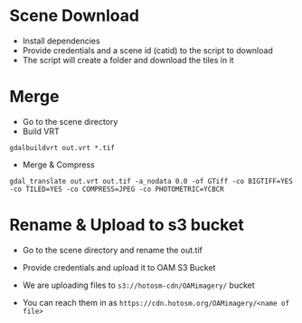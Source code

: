# Scene Download

- Install dependencies
- Provide credentials and a scene id (catid) to the script to download
- The script will create a folder and download the tiles in it

# Merge

- Go to the scene directory
- Build VRT

```
gdalbuildvrt out.vrt *.tif
```

- Merge & Compress

```
gdal_translate out.vrt out.tif -a_nodata 0.0 -of GTiff -co BIGTIFF=YES -co TILED=YES -co COMPRESS=JPEG -co PHOTOMETRIC=YCBCR
```

# Rename & Upload to s3 bucket

- Go to the scene directory and rename the out.tif
- Provide credentials and upload it to OAM S3 Bucket

- We are uploading files to `s3://hotosm-cdn/OAMimagery/` bucket
- You can reach them in as
`https://cdn.hotosm.org/OAMimagery/<name of file>`
